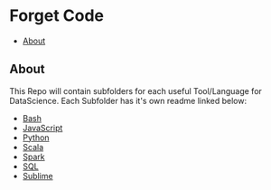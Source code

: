 # Forget Code
<!-- MarkdownTOC autolink="true" bracket="round" indent="    "-->

- [About](#about)

<!-- /MarkdownTOC -->

## About 

This Repo will contain subfolders for each useful Tool/Language for DataScience. 
Each Subfolder has it's own readme linked below:

- [Bash](./Bash/LearnBash.md)
- [JavaScript](./JavaScript/LearnJavaScript.md)
- [Python](./Python/LearnPython.md)
- [Scala](./Scala/LearnScala.md)
- [Spark](./Spark/LearnSpark.md)
- [SQL](./SQL/LearnSQL.md)
- [Sublime](./Sublime/LearnSublime.md)